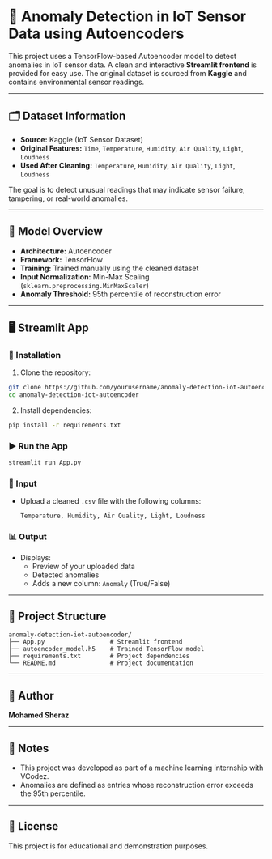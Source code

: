
# 📡 Anomaly Detection in IoT Sensor Data using Autoencoders

This project uses a TensorFlow-based Autoencoder model to detect anomalies in IoT sensor data. A clean and interactive **Streamlit frontend** is provided for easy use. The original dataset is sourced from **Kaggle** and contains environmental sensor readings.

---

## 🗂️ Dataset Information

- **Source:** Kaggle (IoT Sensor Dataset)
- **Original Features:** `Time`, `Temperature`, `Humidity`, `Air Quality`, `Light`, `Loudness`
- **Used After Cleaning:** `Temperature`, `Humidity`, `Air Quality`, `Light`, `Loudness`

The goal is to detect unusual readings that may indicate sensor failure, tampering, or real-world anomalies.

---

## 🧠 Model Overview

- **Architecture:** Autoencoder
- **Framework:** TensorFlow
- **Training:** Trained manually using the cleaned dataset
- **Input Normalization:** Min-Max Scaling (`sklearn.preprocessing.MinMaxScaler`)
- **Anomaly Threshold:** 95th percentile of reconstruction error

---

## 🖥️ Streamlit App

### 🔧 Installation

1. Clone the repository:
```bash
git clone https://github.com/yourusername/anomaly-detection-iot-autoencoder.git
cd anomaly-detection-iot-autoencoder
```

2. Install dependencies:
```bash
pip install -r requirements.txt
```

### ▶️ Run the App

```bash
streamlit run App.py
```

### 🧾 Input

- Upload a cleaned `.csv` file with the following columns:
  ```
  Temperature, Humidity, Air Quality, Light, Loudness
  ```

### 📊 Output

- Displays:
  - Preview of your uploaded data
  - Detected anomalies
  - Adds a new column: `Anomaly` (True/False)

---

## 📁 Project Structure

```
anomaly-detection-iot-autoencoder/
├── App.py                  # Streamlit frontend
├── autoencoder_model.h5    # Trained TensorFlow model
├── requirements.txt        # Project dependencies
└── README.md               # Project documentation
```

---

## 👤 Author

**Mohamed Sheraz**

---

## 📌 Notes

- This project was developed as part of a machine learning internship with VCodez.
- Anomalies are defined as entries whose reconstruction error exceeds the 95th percentile.

---

## 📜 License

This project is for educational and demonstration purposes.
